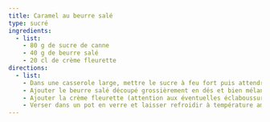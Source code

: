 ```yaml
---
title: Caramel au beurre salé
type: sucré
ingredients:
  - list:
    - 80 g de sucre de canne
    - 40 g de beurre salé
    - 20 cl de crème fleurette
directions:
  - list:
    - Dans une casserole large, mettre le sucre à feu fort puis attendre la caramélisation (blond foncé) et retirer du feu.
    - Ajouter le beurre salé découpé grossièrement en dés et bien mélanger à l'aide d'un fouet métallique.
    - Ajouter la crème fleurette (attention aux éventuelles éclaboussures). Remettre la casserole sur feu doux et bien mélanger pendant 5 min environ.
    - Verser dans un pot en verre et laisser refroidir à température ambiante puis le conserver au réfrigérateur.
---
```

